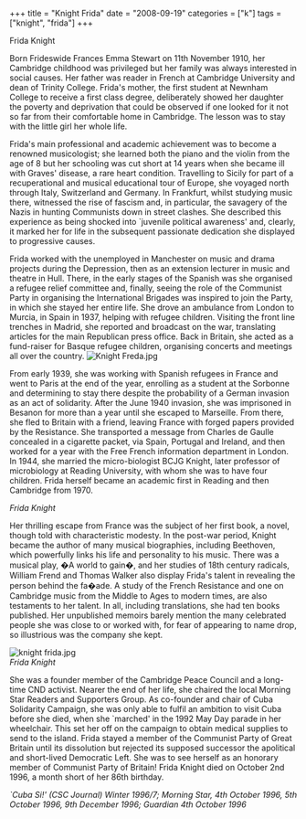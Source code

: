 +++
title = "Knight Frida"
date = "2008-09-19"
categories = ["k"]
tags = ["knight", "frida"]
+++

Frida Knight

  
Born Frideswide Frances Emma Stewart on 11th November 1910, her Cambridge childhood was privileged but her family was always interested in social causes. Her father was reader in French at Cambridge University and dean of Trinity College. Frida's mother, the first student at Newnham College to receive a first class degree, deliberately showed her daughter the poverty and deprivation that could be observed if one looked for it not so far from their comfortable home in Cambridge. The lesson was to stay with the little girl her whole life.

Frida's main professional and academic achievement was to become a renowned musicologist; she learned both the piano and the violin from the age of 8 but her schooling was cut short at 14 years when she became ill with Graves' disease, a rare heart condition. Travelling to Sicily for part of a recuperational and musical educational tour of Europe, she voyaged north through Italy, Switzerland and Germany. In Frankfurt, whilst studying music there, witnessed the rise of fascism and, in particular, the savagery of the Nazis in hunting Communists down in street clashes. She described this experience as being shocked into \`juvenile political awareness' and, clearly, it marked her for life in the subsequent passionate dedication she displayed to progressive causes.

Frida worked with the unemployed in Manchester on music and drama projects during the Depression, then as an extension lecturer in music and theatre in Hull. There, in the early stages of the Spanish was she organised a refugee relief committee and, finally, seeing the role of the Communist Party in organising the International Brigades was inspired to join the Party, in which she stayed her entire life. She drove an ambulance from London to Murcia, in Spain in 1937, helping with refugee children. Visiting the front line trenches in Madrid, she reported and broadcast on the war, translating articles for the main Republican press office. Back in Britain, she acted as a fund-raiser for Basque refugee children, organising concerts and meetings all over the country. ![Knight Freda.jpg](http://graham.thewebtailor.co.uk/archives/Knight%20Freda.jpg)

From early 1939, she was working with Spanish refugees in France and went to Paris at the end of the year, enrolling as a student at the Sorbonne and determining to stay there despite the probability of a German invasion as an act of solidarity. After the June 1940 invasion, she was imprisoned in Besanon for more than a year until she escaped to Marseille. From there, she fled to Britain with a friend, leaving France with forged papers provided by the Resistance. She transported a message from Charles de Gaulle concealed in a cigarette packet, via Spain, Portugal and Ireland, and then worked for a year with the Free French information department in London. In 1944, she married the micro-biologist BCJG Knight, later professor of microbiology at Reading University, with whom she was to have four children. Frida herself became an academic first in Reading and then Cambridge from 1970.

  
_Frida Knight_

Her thrilling escape from France was the subject of her first book, a novel, though told with characteristic modesty. In the post-war period, Knight became the author of many musical biographies, including Beethoven, which powerfully links his life and personality to his music. There was a musical play, �A world to gain�, and her studies of 18th century radicals, William Frend and Thomas Walker also display Frida's talent in revealing the person behind the fa�ade. A study of the French Resistance and one on Cambridge music from the Middle to Ages to modern times, are also testaments to her talent. In all, including translations, she had ten books published. Her unpublished memoirs barely mention the many celebrated people she was close to or worked with, for fear of appearing to name drop, so illustrious was the company she kept.

![knight frida.jpg](http://graham.thewebtailor.co.uk/archives/knight%20frida.jpg)  
_Frida Knight_

She was a founder member of the Cambridge Peace Council and a long-time CND activist. Nearer the end of her life, she chaired the local Morning Star Readers and Supporters Group. As co-founder and chair of Cuba Solidarity Campaign, she was only able to fulfil an ambition to visit Cuba before she died, when she \`marched' in the 1992 May Day parade in her wheelchair. This set her off on the campaign to obtain medical supplies to send to the island. Frida stayed a member of the Communist Party of Great Britain until its dissolution but rejected its supposed successor the apolitical and short-lived Democratic Left. She was to see herself as an honorary member of Communist Party of Britain! Frida Knight died on October 2nd 1996, a month short of her 86th birthday.

_\`Cuba Si!' (CSC Journal) Winter 1996/7; Morning Star, 4th October 1996, 5th October 1996, 9th December 1996; Guardian 4th October 1996_
